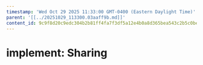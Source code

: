 ```yaml
---
timestamp: 'Wed Oct 29 2025 11:33:00 GMT-0400 (Eastern Daylight Time)'
parent: '[[../20251029_113300.03aaff9b.md]]'
content_id: 9c9f8d20c9edc304b2b81ff4fa7f3df5a12e4b0a8d365bea543c2b5c0be77319
---
```


# implement: Sharing
